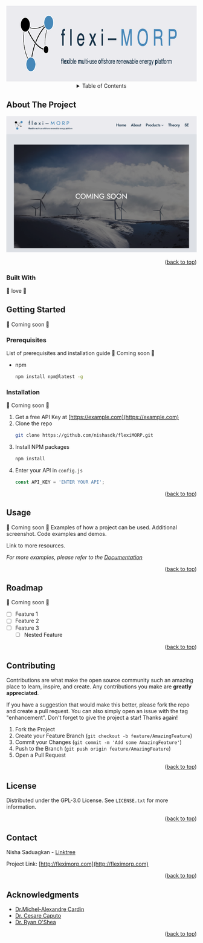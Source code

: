 <!-- Improved compatibility of back to top link: See: https://github.com/othneildrew/Best-README-Template/pull/73 -->
<a name="readme-top"></a>
<!--
*** Thanks for checking out the Best-README-Template. If you have a suggestion
*** that would make this better, please fork the repo and create a pull request
*** or simply open an issue with the tag "enhancement".
*** Don't forget to give the project a star!
*** Thanks again! Now go create something AMAZING! :D
-->



<!-- PROJECT SHIELDS -->
<!--
*** I'm using markdown "reference style" links for readability.
*** Reference links are enclosed in brackets [ ] instead of parentheses ( ).
*** See the bottom of this document for the declaration of the reference variables
*** for contributors-url, forks-url, etc. This is an optional, concise syntax you may use.
*** https://www.markdownguide.org/basic-syntax/#reference-style-links

*** [![Contributors][contributors-shield]][contributors-url]
*** [![Forks][forks-shield]][forks-url]
*** [![Stargazers][stars-shield]][stars-url]
*** [![Issues][issues-shield]][issues-url]
*** [![MIT License][license-shield]][license-url]
*** [![LinkedIn][linkedin-shield]][linkedin-url]
-->


<!-- PROJECT LOGO -->
<br />
<div align="center">
  <a href="https://github.com/nishasdk/flexiMORP">
    <img src="images/full-logo.png" alt="Logo" width="750" height="200">
  </a>

<!--
*** <h3 align="center">flexi-MORP</h3>
***
***  <p align="center">
***    Flexible multi-use offshore renewable energy platform

    <br />
  </p>
-->




<!-- TABLE OF CONTENTS -->
<details>
  <summary>Table of Contents</summary>
  <ol>
    <li>
      <a href="#about-the-project">About The Project</a>
      <ul>
        <li><a href="#built-with">Built With</a></li>
      </ul>
    </li>
    <li>
      <a href="#getting-started">Getting Started</a>
      <ul>
        <li><a href="#prerequisites">Prerequisites</a></li>
        <li><a href="#installation">Installation</a></li>
      </ul>
    </li>
    <li><a href="#usage">Usage</a></li>
    <li><a href="#roadmap">Roadmap</a></li>
    <li><a href="#contributing">Contributing</a></li>
    <li><a href="#license">License</a></li>
    <li><a href="#contact">Contact</a></li>
    <li><a href="#acknowledgments">Acknowledgments</a></li>
  </ol>
</details>

</div>

<!-- ABOUT THE PROJECT -->
## About The Project

[![Product Name Screen Shot][product-screenshot]](https://fleximorp.com/)

<p align="right">(<a href="#readme-top">back to top</a>)</p>



### Built With

💌 love 🤗
<!--
* [![Next][Next.js]][Next-url]
* [![React][React.js]][React-url]
* [![Vue][Vue.js]][Vue-url]
* [![Angular][Angular.io]][Angular-url]
* [![Svelte][Svelte.dev]][Svelte-url]
* [![Laravel][Laravel.com]][Laravel-url]
* [![Bootstrap][Bootstrap.com]][Bootstrap-url]
* [![JQuery][JQuery.com]][JQuery-url]

<p align="right">(<a href="#readme-top">back to top</a>)</p>
-->


<!-- GETTING STARTED -->
## Getting Started

 🚧 Coming soon 🚧

### Prerequisites

List of prerequisites and installation guide  🚧 Coming soon 🚧

* npm
  ```sh
  npm install npm@latest -g
  ```

### Installation

 🚧 Coming soon 🚧
 
1. Get a free API Key at [https://example.com](https://example.com)
2. Clone the repo
   ```sh
   git clone https://github.com/nishasdk/flexiMORP.git
   ```
3. Install NPM packages
   ```sh
   npm install
   ```
4. Enter your API in `config.js`
   ```js
   const API_KEY = 'ENTER YOUR API';
   ```

<p align="right">(<a href="#readme-top">back to top</a>)</p>



<!-- USAGE EXAMPLES -->
## Usage

 🚧 Coming soon 🚧
Examples of how a project can be used.
Additional screenshot.
Code examples and demos.

Link to more resources.

_For more examples, please refer to the [Documentation](https://fleximorp.com/about)_

<p align="right">(<a href="#readme-top">back to top</a>)</p>



<!-- ROADMAP -->
## Roadmap

 🚧 Coming soon 🚧
 
- [ ] Feature 1
- [ ] Feature 2
- [ ] Feature 3
    - [ ] Nested Feature

<!-- See the [open issues](https://github.com/nishasdk/flexiMORP/issues) for a full list of proposed features (and known issues). -->

<p align="right">(<a href="#readme-top">back to top</a>)</p>



<!-- CONTRIBUTING -->
## Contributing

Contributions are what make the open source community such an amazing place to learn, inspire, and create. Any contributions you make are **greatly appreciated**.

If you have a suggestion that would make this better, please fork the repo and create a pull request. You can also simply open an issue with the tag "enhancement".
Don't forget to give the project a star! Thanks again!

1. Fork the Project
2. Create your Feature Branch (`git checkout -b feature/AmazingFeature`)
3. Commit your Changes (`git commit -m 'Add some AmazingFeature'`)
4. Push to the Branch (`git push origin feature/AmazingFeature`)
5. Open a Pull Request

<p align="right">(<a href="#readme-top">back to top</a>)</p>



<!-- LICENSE -->
## License

Distributed under the GPL-3.0 License. See `LICENSE.txt` for more information.

<p align="right">(<a href="#readme-top">back to top</a>)</p>



<!-- CONTACT -->
## Contact

Nisha Saduagkan - [Linktree](https://linktr.ee/nsaduagkan)

Project Link: [http://fleximorp.com](http://fleximorp.com)

<p align="right">(<a href="#readme-top">back to top</a>)</p>



<!-- ACKNOWLEDGMENTS -->
## Acknowledgments

* [Dr.Michel-Alexandre Cardin]()
* [Dr. Cesare Caputo]()
* [Dr. Ryan O'Shea]()

<p align="right">(<a href="#readme-top">back to top</a>)</p>



<!-- MARKDOWN LINKS & IMAGES -->
<!-- https://www.markdownguide.org/basic-syntax/#reference-style-links -->
[contributors-shield]: https://img.shields.io/github/contributors/nishasdk/flexiMORP.svg?style=for-the-badge
[contributors-url]: https://github.com/nishasdk/flexiMORP/graphs/contributors
[forks-shield]: https://img.shields.io/github/forks/nishasdk/flexiMORP.svg?style=for-the-badge
[forks-url]: https://github.com/nishasdk/flexiMORP/network/members
[stars-shield]: https://img.shields.io/github/stars/nishasdk/flexiMORP.svg?style=for-the-badge
[stars-url]: https://github.com/nishasdk/flexiMORP/stargazers
[issues-shield]: https://img.shields.io/github/issues/nishasdk/flexiMORP.svg?style=for-the-badge
[issues-url]: https://github.com/nishasdk/flexiMORP/issues
[license-shield]: https://img.shields.io/github/license/nishasdk/flexiMORP.svg?style=for-the-badge
[license-url]: https://github.com/nishasdk/flexiMORP/blob/master/LICENSE.txt
[linkedin-shield]: https://img.shields.io/badge/-LinkedIn-black.svg?style=for-the-badge&logo=linkedin&colorB=555
[linkedin-url]: https://linkedin.com/in/nsaduagkan
[product-screenshot]: images/screenshot
[Next.js]: https://img.shields.io/badge/next.js-000000?style=for-the-badge&logo=nextdotjs&logoColor=white
[Next-url]: https://nextjs.org/
[React.js]: https://img.shields.io/badge/React-20232A?style=for-the-badge&logo=react&logoColor=61DAFB
[React-url]: https://reactjs.org/
[Vue.js]: https://img.shields.io/badge/Vue.js-35495E?style=for-the-badge&logo=vuedotjs&logoColor=4FC08D
[Vue-url]: https://vuejs.org/
[Angular.io]: https://img.shields.io/badge/Angular-DD0031?style=for-the-badge&logo=angular&logoColor=white
[Angular-url]: https://angular.io/
[Svelte.dev]: https://img.shields.io/badge/Svelte-4A4A55?style=for-the-badge&logo=svelte&logoColor=FF3E00
[Svelte-url]: https://svelte.dev/
[Laravel.com]: https://img.shields.io/badge/Laravel-FF2D20?style=for-the-badge&logo=laravel&logoColor=white
[Laravel-url]: https://laravel.com
[Bootstrap.com]: https://img.shields.io/badge/Bootstrap-563D7C?style=for-the-badge&logo=bootstrap&logoColor=white
[Bootstrap-url]: https://getbootstrap.com
[JQuery.com]: https://img.shields.io/badge/jQuery-0769AD?style=for-the-badge&logo=jquery&logoColor=white
[JQuery-url]: https://jquery.com 
